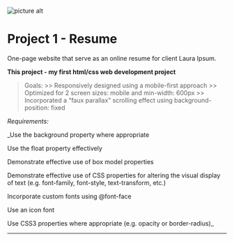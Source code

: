 ![picture alt](http://www.redacademy.com/drive/themes/redacademy/assets/svg/red.svg "RED Academy")

# Project 1 - Resume

One-page website that serve as an online resume for client Laura Ipsum.

**This project - my first html/css web development project**


> Goals:
          >> Responsively designed using a mobile-first approach
          >> Optimized for 2 screen sizes: mobile and min-width: 600px
          >> Incorporated a “faux parallax” scrolling effect using background-position: fixed



 _Requirements:_

_Use the background property where appropriate

Use the float property effectively

Demonstrate effective use of box model properties

Demonstrate effective use of CSS properties for altering the visual display of text (e.g. font-family, font-style, text-transform, etc.)

Incorporate custom fonts using @font-face

Use an icon font

Use CSS3 properties where appropriate (e.g. opacity or border-radius)_
- - - -